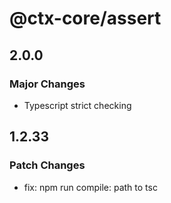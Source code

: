 # @ctx-core/assert

## 2.0.0

### Major Changes

- Typescript strict checking

## 1.2.33

### Patch Changes

- fix: npm run compile: path to tsc
